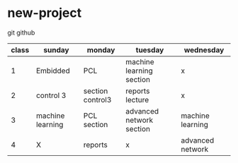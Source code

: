 # new-project

git github

| class | sunday           | monday           | tuesday                  | wednesday        |
| ----- | ---------------- | ---------------- | ------------------------ | ---------------- |
| 1     | Embidded         | PCL              | machine learning section | x                |
| 2     | control 3        | section control3 | reports lecture          | x                |
| 3     | machine learning | PCL section      | advanced network section | machine learning |
| 4     | X                | reports          | x                        | advanced network |
